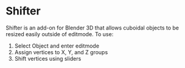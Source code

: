 # Shifter
Shifter is an add-on for Blender 3D that allows cuboidal objects to be resized easily outside of editmode.
To use:
1. Select Object and enter editmode
2. Assign vertices to X, Y, and Z groups
3. Shift vertices using sliders

